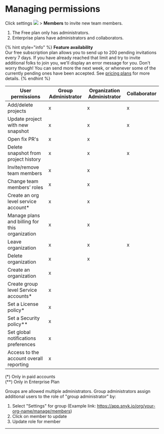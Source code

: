 # Managing permissions

Click settings ![](../../../.gitbook/assets/cog\_icon.png) > **Members** to invite new team members.

1. The Free plan only has administrators.
2. Enterprise plans have administrators and collaborators.

{% hint style="info" %}
**Feature availability**\
Our free subscription plan allows you to send up to 200 pending invitations every 7 days. If you have already reached that limit and try to invite additional folks to join you, we'll display an error message for you. Don't worry though! You can send more the next week, or whenever some of the currently pending ones have been accepted. See [pricing plans](https://snyk.io/plans/) for more details.
{% endhint %}

| User permissions                               | Group Administrator | Organization Administrator | Collaborator |
| ---------------------------------------------- | ------------------- | -------------------------- | ------------ |
| Add/delete projects                            | x                   | x                          | x            |
| Update project with new snapshot               | x                   | x                          | x            |
| Open fix PR's                                  | x                   | x                          |              |
| Delete snapshot from project history           | x                   | x                          | x            |
| Invite/remove team members                     | x                   | x                          |              |
| Change team members’ roles                     | x                   | x                          |              |
| Create an org level service account\*          | x                   | x                          |              |
| Manage plans and billing for this organization | x                   | x                          |              |
| Leave organization                             | x                   | x                          | x            |
| Delete organization                            | x                   | x                          |              |
| Create an organization                         | x                   |                            |              |
| Create group level Service accounts\*          | x                   |                            |              |
| Set a License policy\*                         | x                   |                            |              |
| Set a Security policy\*\*                      | x                   |                            |              |
| Set global notifications preferences           | x                   |                            |              |
| Access to the account overall reporting        | x                   |                            |              |

(\*) Only in paid accounts \
(\*\*) Only in Enterprise Plan

Groups are allowed multiple administrators. Group administrators assign additional users to the role of "group administrator" by:

1. Select "Settings" for group (Example link: https://app.snyk.io/org/your-org-name/manage/members)
2. Click on member to update
3. Update role for member

****
